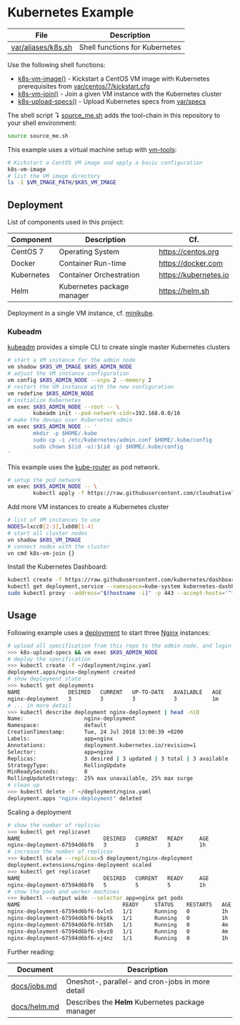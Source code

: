 # Kubernetes Example

File                     | Description
-------------------------|-----------------
[var/aliases/k8s.sh][01] | Shell functions for Kubernetes

Use the following shell functions:

- [k8s-vm-image()][01] - Kickstart a CentOS VM image with Kubernetes prerequisites from [var/centos/7/kickstart.cfg](var/centos/7/kickstart.cfg)
- [k8s-vm-join()][01] - Join a given VM instance with the Kubernetes cluster
- [k8s-upload-specs()][01] - Upload Kubernetes specs from [var/specs](var/specs)

The shell script ↴ [source_me.sh](source_me.sh) adds the tool-chain in this 
repository to your shell environment:

```bash
source source_me.sh
```

This example uses a virtual machine setup with [vm-tools][00]:

```bash
# Kickstart a CentOS VM image and apply a basic configuration
k8s-vm-image
# list the VM image directory
ls -1 $VM_IMAGE_PATH/$K8S_VM_IMAGE
```

## Deployment

List of components used in this project:

Component  | Description                   | Cf.
-----------|-------------------------------|-----------------------
CentOS 7   | Operating System              | <https://centos.org>
Docker     | Container Run-time            | <https://docker.com>
Kubernetes | Container Orchestration       | <https://kubernetes.io>
Helm       | Kubernetes package manager    | <https://helm.sh>

Deployment in a single VM instance, cf. [minikube](docs/minikube.md).

### Kubeadm

[kubeadm][06] provides a simple CLI to create single master Kubernetes clusters

```bash
# start a VM instance for the admin node
vm shadow $K8S_VM_IMAGE $K8S_ADMIN_NODE
# adjust the VM instance configuration
vm config $K8S_ADMIN_NODE --vcpu 2 --memory 2
# restart the VM instance with the new configuration
vm redefine $K8S_ADMIN_NODE
# initialize Kubernetes
vm exec $K8S_ADMIN_NODE --root -- \
        kubeadm init --pod-network-cidr=192.168.0.0/16
# make the devops user Kubernetes admin
vm exec $K8S_ADMIN_NODE -- '
        mkdir -p $HOME/.kube
        sudo cp -i /etc/kubernetes/admin.conf $HOME/.kube/config
        sudo chown $(id -u):$(id -g) $HOME/.kube/config
'
```

This example uses the [kube-router][02] as pod network.

```bash
# setup the pod network
vm exec $K8S_ADMIN_NODE -- \
        kubectl apply -f https://raw.githubusercontent.com/cloudnativelabs/kube-router/master/daemonset/kubeadm-kuberouter.yaml
```

Add more VM instances to create a Kubernetes cluster

```bash
# list of VM instances to use
NODES=lxcc0[2-3],lxb00[1-4]
# start all cluster nodes
vn shadow $K8S_VM_IMAGE
# connect nodes with the cluster
vn cmd k8s-vm-join {}
```

Install the Kubernetes Dashboard:

```bash
kubectl create -f https://raw.githubusercontent.com/kubernetes/dashboard/master/src/deploy/recommended/kubernetes-dashboard.yaml
kubectl get deployment,service --namespace=kube-system kubernetes-dashboard
sudo kubectl proxy --address="$(hostname -i)" -p 443 --accept-hosts='^*$'
```

## Usage


Following example uses a [deployment][05] to start three [Nginx][11] instances:

```bash
# upload all specification from this repo to the admin node, and login
>>> k8s-upload-specs && vm exec $K8S_ADMIN_NODE
# deploy the specification
>>> kubectl create -f ~/deployment/nginx.yaml
deployment.apps/nginx-deployment created
# show deployment state
>>> kubectl get deployments
NAME               DESIRED   CURRENT   UP-TO-DATE   AVAILABLE   AGE
nginx-deployment   3         3         3            3           1m
# ... in more detail
>>> kubectl describe deployment nginx-deployment | head -n10
Name:                   nginx-deployment
Namespace:              default
CreationTimestamp:      Tue, 24 Jul 2018 13:00:39 +0200
Labels:                 app=nginx
Annotations:            deployment.kubernetes.io/revision=1
Selector:               app=nginx
Replicas:               3 desired | 3 updated | 3 total | 3 available | 0 unavailable
StrategyType:           RollingUpdate
MinReadySeconds:        0
RollingUpdateStrategy:  25% max unavailable, 25% max surge
# clean up
>>> kubectl delete -f ~/deployment/nginx.yaml
deployment.apps "nginx-deployment" deleted
```

Scaling a deployment

```bash
# show the number of replicas
>>> kubectl get replicaset
NAME                          DESIRED   CURRENT   READY     AGE
nginx-deployment-67594d6bf6   3         3         3         1h
# increase the number of replicas
>>> kubectl scale --replicas=5 deployment/nginx-deployment
deployment.extensions/nginx-deployment scaled
>>> kubectl get replicaset
NAME                          DESIRED   CURRENT   READY     AGE
nginx-deployment-67594d6bf6   5         5         5         1h
# show the pods and worker machines
>>> kubectl --output wide --selector app=nginx get pods
NAME                                READY     STATUS    RESTARTS   AGE       IP             NODE
nginx-deployment-67594d6bf6-6vln5   1/1       Running   0          1h        192.168.3.10   lxb003
nginx-deployment-67594d6bf6-bkptk   1/1       Running   0          1h        192.168.2.11   lxb002
nginx-deployment-67594d6bf6-ht58h   1/1       Running   0          4m        192.168.4.13   lxb004
nginx-deployment-67594d6bf6-skvz8   1/1       Running   0          4m        192.168.1.9    lxb001
nginx-deployment-67594d6bf6-xj4nz   1/1       Running   0          1h        192.168.4.12   lxb004
```

Further reading:

Document                       | Description
-------------------------------|-----------------------------------------------
[docs/jobs.md](docs/jobs.md)   | Oneshot-, parallel- and cron-jobs in more detail
[docs/helm.md](docs/helm.md)   | Describes the **Helm** Kubernetes package manager

[00]: https://github.com/vpenso/vm-tools
[01]: var/aliases/k8s.sh
[02]: https://github.com/cloudnativelabs/kube-router/blob/master/docs/kubeadm.md
[03]: https://kubernetes.io/docs/concepts/workloads/pods/pod
[04]: https://kubernetes.io/docs/concepts/architecture/nodes
[05]: https://kubernetes.io/docs/concepts/workloads/controllers/deployment
[06]: https://kubernetes.io/docs/setup/independent/create-cluster-kubeadm "kubeadm documentation"
[07]: https://github.com/kubernetes-incubator/kubespray "kubespray on github"
[08]: https://kubernetes.io/docs/setup/scratch "kubernetes from scratch documentation"
[09]: https://github.com/kelseyhightower/kubernetes-the-hard-way "kubernetes the hard way"
[10]: var/specs/nginx-deployment.yaml
[11]: http://nginx.org/en/docs/
[12]: https://github.com/gravitational/gravity
[13]: https://github.com/rancher/rke
